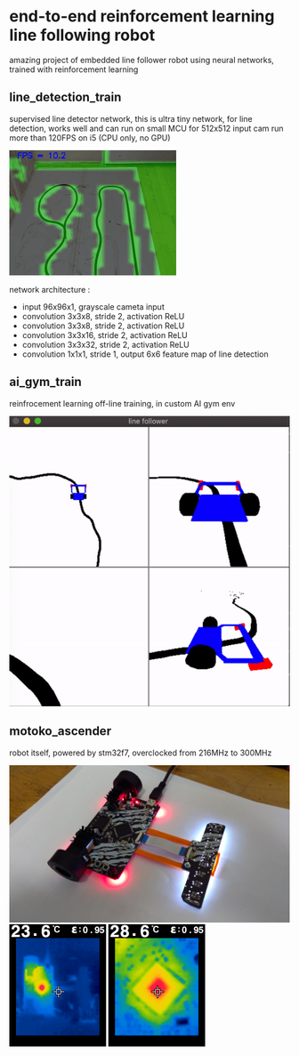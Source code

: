 # end-to-end reinforcement learning line following robot

amazing project of embedded line follower robot using neural networks, trained with reinforcement learning


## line_detection_train
supervised line detector network,
this is ultra tiny network, for line detection, works well and can run on small MCU
for 512x512 input cam run more than 120FPS on i5 (CPU only, no GPU)


![](images/line_detection.gif)

network architecture : 
- input 96x96x1, grayscale cameta input
- convolution 3x3x8, stride 2, activation ReLU
- convolution 3x3x8, stride 2, activation ReLU
- convolution 3x3x16, stride 2, activation ReLU
- convolution 3x3x32, stride 2, activation ReLU
- convolution 1x1x1, stride 1, output 6x6 feature map of line detection


## ai_gym_train 

reinfrocement learning off-line training, in custom AI gym env

![](images/dqn_line_follower.gif)


## motoko_ascender

robot itself, powered by stm32f7, overclocked from 216MHz to 300MHz

![](images/robot.jpg)
![](images/robot_thermal.png)
![](images/cpu_thermal.png)
